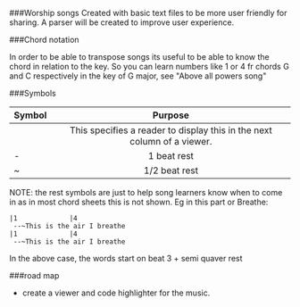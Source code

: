 ###Worship songs
Created with basic text files to be more user friendly for sharing.
A parser will be created to improve user experience.

###Chord notation

In order to be able to transpose songs its useful to be able to know the chord in relation to the key.
So you can learn numbers like 1 or 4  fr chords G and C respectively in the key of G major, see "Above all powers song"

###Symbols

| Symbol       |                                 Purpose                                 |
|--------------|:-----------------------------------------------------------------------:|
| <page break> | This specifies a reader to display this in the next column of a viewer. |
| -            |                               1 beat rest                               |
| ~            |                              1/2 beat rest                              |
NOTE: the rest symbols are just to help song learners know when to come in as in most chord sheets 
this is not shown. Eg in this part or Breathe:
```
|1             |4
 --~This is the air I breathe
|1             |4
 --~This is the air I breathe
 ```

 In the above case, the words start on beat 3 + semi quaver rest
 

###road map

* create a viewer and code highlighter for the music.
